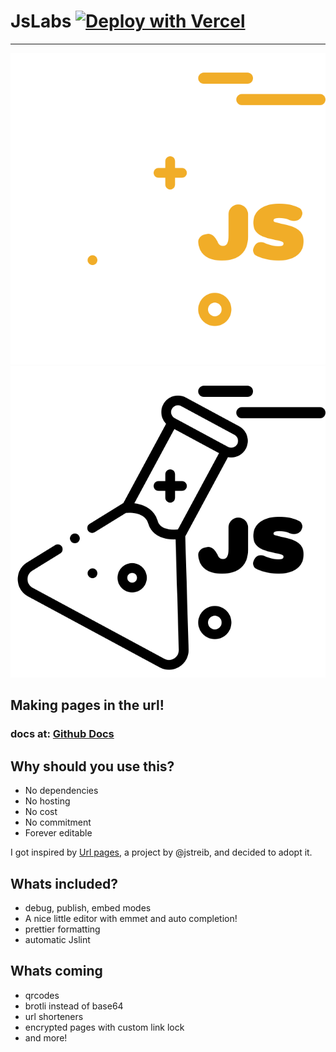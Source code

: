 # JsLabs [![Deploy with Vercel](https://vercel.com/button)](https://vercel.com/new/git/external?repository-url=https%3A%2F%2Fgithub.com%2FVatsaDev%2FJsLabs)
---

![Logo](https://raw.githubusercontent.com/VatsaDev/JsLabs/497a92ac33e8267aa99636236ebced2ff2642f16/Main-page/Favicon.svg)
![Logo-black](https://raw.githubusercontent.com/VatsaDev/JsLabs/497a92ac33e8267aa99636236ebced2ff2642f16/Main-page/black-logo.svg) 
## Making pages in the url! 
### docs at: [Github Docs]()

## Why should you use this?
 - No dependencies
 - No hosting
 - No cost
 - No commitment
 - Forever editable

I got inspired by <a href="https://github.com/jstrieb/urlpages">Url pages</a>, a project by @jstreib, and decided to adopt it. 

## Whats included?
 - debug, publish, embed modes
 - A nice little editor with emmet and auto completion!
 - prettier formatting
 - automatic Jslint

## Whats coming
 - qrcodes
 - brotli instead of base64
 - url shorteners
 - encrypted pages with custom link lock
 - and more!
